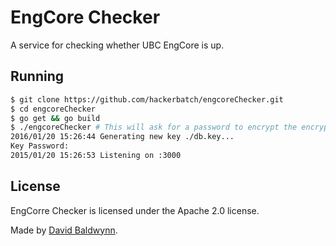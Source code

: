 # EngCore Checker
A service for checking whether UBC EngCore is up. 

## Running

```bash
$ git clone https://github.com/hackerbatch/engcoreChecker.git
$ cd engcoreChecker
$ go get && go build
$ ./engcoreChecker # This will ask for a password to encrypt the encryption key.
2016/01/20 15:26:44 Generating new key ./db.key...
Key Password:
2015/01/20 15:26:53 Listening on :3000
```

## License
EngCorre Checker is licensed under the Apache 2.0 license.

Made by [David Baldwynn](https://baldwynn.me).
